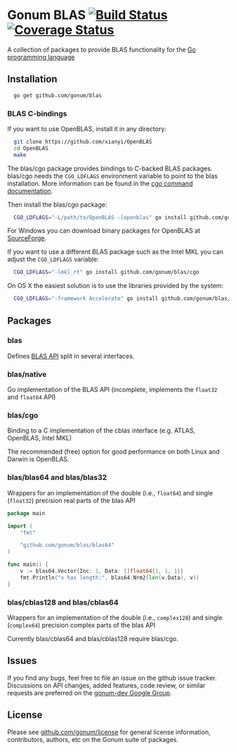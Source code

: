 # Gonum BLAS [![Build Status](https://travis-ci.org/gonum/blas.svg?branch=master)](https://travis-ci.org/gonum/blas)  [![Coverage Status](https://img.shields.io/coveralls/gonum/blas.svg)](https://coveralls.io/r/gonum/blas)

A collection of packages to provide BLAS functionality for the [Go programming
language](http://golang.org)

## Installation
```sh
  go get github.com/gonum/blas
```

### BLAS C-bindings

If you want to use OpenBLAS, install it in any directory:
```sh
  git clone https://github.com/xianyi/OpenBLAS
  cd OpenBLAS
  make
```

The blas/cgo package provides bindings to C-backed BLAS packages. blas/cgo needs the `CGO_LDFLAGS`
environment variable to point to the blas installation. More information can be found in the
[cgo command documentation](http://golang.org/cmd/cgo/).

Then install the blas/cgo package:
```sh
  CGO_LDFLAGS="-L/path/to/OpenBLAS -lopenblas" go install github.com/gonum/blas/cgo
```

For Windows you can download binary packages for OpenBLAS at
[SourceForge](http://sourceforge.net/projects/openblas/files/).

If you want to use a different BLAS package such as the Intel MKL you can
adjust the `CGO_LDFLAGS` variable:
```sh
  CGO_LDFLAGS="-lmkl_rt" go install github.com/gonum/blas/cgo
```

On OS X the easiest solution is to use the libraries provided by the system:
```sh
  CGO_LDFLAGS="-framework Accelerate" go install github.com/gonum/blas/cgo
```

## Packages

### blas

Defines [BLAS API](http://www.netlib.org/blas/blast-forum/cinterface.pdf) split in several
interfaces.

### blas/native

Go implementation of the BLAS API (incomplete, implements the `float32` and `float64` API)

### blas/cgo

Binding to a C implementation of the cblas interface (e.g. ATLAS, OpenBLAS, Intel MKL)

The recommended (free) option for good performance on both Linux and Darwin is OpenBLAS.

### blas/blas64 and blas/blas32

Wrappers for an implementation of the double (i.e., `float64`) and single (`float32`)
precision real parts of the blas API

```Go
package main

import (
	"fmt"

	"github.com/gonum/blas/blas64"
)

func main() {
	v := blas64.Vector{Inc: 1, Data: []float64{1, 1, 1}}
	fmt.Println("v has length:", blas64.Nrm2(len(v.Data), v))
}
```

### blas/cblas128 and blas/cblas64

Wrappers for an implementation of the double (i.e., `complex128`) and single (`complex64`)
precision complex parts of the blas API

Currently blas/cblas64 and blas/cblas128 require blas/cgo.

## Issues

If you find any bugs, feel free to file an issue on the github issue tracker.
Discussions on API changes, added features, code review, or similar requests
are preferred on the [gonum-dev Google Group](https://groups.google.com/forum/#!forum/gonum-dev).

## License

Please see [github.com/gonum/license](https://github.com/gonum/license) for general
license information, contributors, authors, etc on the Gonum suite of packages.
